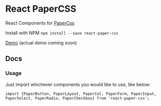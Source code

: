 # React PaperCSS

React Components for [PaperCss](https://github.com/rhyneav/papercss)

Install with NPM `npm install --save react-paper-css`

[Demo](https://github.com/Banjerr/React-Paper-CSS-Page)
(actual demo coming soon)

## Docs

### Usage

Just import whichever components you would like to use, like below:

```
import {PaperButton, PaperLayout, PaperCol, PaperForm, PaperInput, PaperSelect, PaperRadio, PaperCheckbox} from 'react-paper-css';
```
